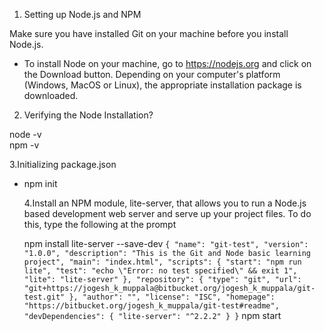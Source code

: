 1. Setting up Node.js and NPM

Make sure you have installed Git on your machine before you install Node.js.

- To install Node on your machine, go to https://nodejs.org and click on the Download button. Depending on your computer's platform (Windows, MacOS or Linux), the appropriate installation package is downloaded.

2. Verifying the Node Installation?

node -v  
npm -v

3.Initializing package.json

- npm init

  4.Install an NPM module, lite-server, that allows you to run a Node.js based development web server and serve up your project files. To do this, type the following at the prompt

  npm install lite-server --save-dev ` { "name": "git-test", "version": "1.0.0", "description": "This is the Git and Node basic learning project", "main": "index.html", "scripts": { "start": "npm run lite", "test": "echo \"Error: no test specified\" && exit 1", "lite": "lite-server" }, "repository": { "type": "git", "url": "git+https://jogesh_k_muppala@bitbucket.org/jogesh_k_muppala/git-test.git" }, "author": "", "license": "ISC", "homepage": "https://bitbucket.org/jogesh_k_muppala/git-test#readme", "devDependencies": { "lite-server": "^2.2.2" } } ` npm start
